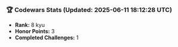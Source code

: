 ### 🏆 Codewars Stats (Updated: 2025-06-11 18:12:28 UTC)

- **Rank:** 8 kyu
- **Honor Points:** 3
- **Completed Challenges:** 1
